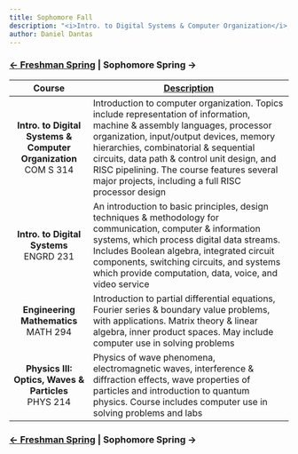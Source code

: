```yaml
---
title: Sophomore Fall 
description: "<i>Intro. to Digital Systems & Computer Organization</i>, <i>Intro. to Digital Systems</i>, <i>Engineering Mathematics</i>, and <i>Physics III: Optics, Waves & Particles</i>"
author: Daniel Dantas
---
```


### [← Freshman Spring](https://dantasfiles.com/1999/01/25/cornell-freshman-spring.html) | Sophomore Spring →

| Course | [Description](https://ecommons.cornell.edu/items/ee3e3c25-cd12-44cf-89cd-728dfd832304) |
| :---: | --- |
| **Intro. to Digital Systems & Computer Organization**<br>COM S 314 | Introduction to computer organization. Topics include representation of information, machine & assembly languages, processor organization, input/output devices, memory hierarchies, combinatorial & sequential circuits, data path & control unit design, and RISC pipelining. The course features several major projects, including a full RISC processor design |
| **Intro. to Digital Systems**<br>ENGRD 231 | An introduction to basic principles, design techniques & methodology for communication, computer & information systems, which process digital data streams. Includes Boolean algebra, integrated circuit components, switching circuits, and systems which provide computation, data, voice, and video service |
| **Engineering Mathematics**<br>MATH 294 | Introduction to partial differential equations, Fourier series & boundary value problems, with applications. Matrix theory & linear algebra, inner product spaces. May include computer use in solving problems |
| **Physics III: Optics, Waves & Particles**<br>PHYS 214 | Physics of wave phenomena, electromagnetic waves, interference & diffraction effects, wave properties of particles and introduction to quantum physics. Course includes computer use in solving problems and labs | 

### [← Freshman Spring](https://dantasfiles.com/1999/01/25/cornell-freshman-spring.html) | Sophomore Spring →
